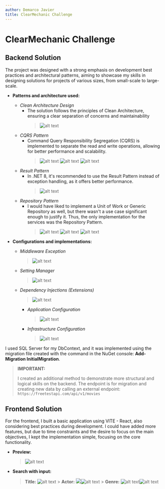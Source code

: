 ```yaml
---
author: Demarco Javier
title: ClearMechanic Challenge
---
```


# ClearMechanic Challenge
## Backend Solution

The project was designed with a strong emphasis on development best practices and architectural patterns, aiming to showcase my skills in designing solutions for projects of various sizes, from small-scale to large-scale.

- **Patterns and architecture used:**

  - _Clean Architecture Design_
    - The solution follows the principles of Clean Architecture, ensuring a clear separation of concerns and maintainability
      > ![alt text](./README-images/image.png)
  - _CQRS Pattern_
    - Command Query Responsibility Segregation (CQRS) is implemented to separate the read and write operations, allowing for better performance and scalability.
      > ![alt text](./README-images/image-3.png) ![alt text](./README-images/image-4.png) ![alt text](./README-images/image-5.png)
  - _Result Pattern_
    - In .NET 8, it's recommended to use the Result Pattern instead of exception handling, as it offers better performance.
      > ![alt text](./README-images/image-6.png)
  - _Repository Pattern_
    - I would have liked to implement a Unit of Work or Generic Repository as well, but there wasn't a use case significant enough to justify it. Thus, the only implementation for the services was the Repository Pattern.
      > ![alt text](./README-images/image-7.png) ![alt text](./README-images/image-8.png) ![alt text](./README-images/image-9.png)

- **Configurations and implementations:**
  - _Middleware Exception_
    > ![alt text](./README-images/image-10.png)
  - _Setting Manager_
    > ![alt text](./README-images/image-11.png)
  - _Dependency Injections (Extensions)_
    > ![alt text](./README-images/image-14.png)
    - _Application Configuration_
      > ![alt text](./README-images/image-13.png)
    - _Infrastructure Configuration_
      > ![alt text](./README-images/image-12.png)

I used SQL Server for my DbContext, and it was implemented using the migration file created with the command in the NuGet console: **Add-Migration InitialMigration**.

> **IMPORTANT:**
>
> I created an additional method to demonstrate more structural and logical skills on the backend. The endpoint is for migration and creating new data by calling an external endpoint: `https://freetestapi.com/api/v1/movies`

## Frontend Solution

For the frontend, I built a basic application using VITE - React, also considering best practices during development. I could have added more features, but due to time constraints and the desire to focus on the main objectives, I kept the implementation simple, focusing on the core functionality.

- **Preview:**

  > ![alt text](./README-images/image-15.png)

- **Search with input:**
  > **Title:** ![alt text](./README-images/image-16.png) > **Actor:** ![ ](./README-images/image-18.png)![alt text](./README-images/image-17.png) > **Genre:** ![alt text](./README-images/image-20.png)![alt text](./README-images/image-19.png)
